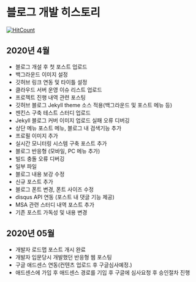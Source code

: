 # 블로그  개발 히스토리 

[![HitCount](http://hits.dwyl.io/ldk-hub/ldk-hub.github.io.svg)](http://hits.dwyl.io/ldk-hub/ldk-hub.github.io)

## 2020년 4월
 - 블로그 개설 후 첫 포스트 업로드
 - 백그라운드 이미지 설정
 - 깃허브 링크 연동 및 타이틀 설정 
 - 클라우드 서버 운영 이슈 리스트 업로드
 - 프로젝트 진행 내역 관련 포스팅
 - 깃허브 블로그 Jekyll theme 소스 적용(백그라운드 및 포스트 메뉴 등) 
 - 젠킨스 구축 테스트 스터디 업로드
 - Jekyll 블로그 커버 이미지 업로드 실패 오류 디버깅
 - 상단 메뉴 포스트 메뉴, 블로그 내 검색기능 추가
 - 프로필 이미지 추가
 - 실시간 모니터링 시스템 구축 포스트 추가
 - 블로그 반응형 (모바일, PC 메뉴 추가)
  - 빌드 충돌 오류 디버깅
  - 일부 파일 
  - 블로그 내용 보강 수정
  - 신규 포스트 추가
  - 블로그 폰트 변경, 폰트 사이즈 수정
  - disqus API 연동 (포스트 내 댓글 기능 제공)
  - MSA 관련 스터디 내역 포스트 추가
  - 기존 포스트 가독성 및 내용 변경
  
## 2020년 05월
  - 개발자 로드맵 포스트 개시 완료
  - 개발자 입문당시 개발했던 반응형 웹 포스팅 
  - 구글 애드센스 연동(컨텐츠 업로드 후 구글심사예정.)
  - 애드센스에 가입 후 애드센스 경로를 기입 후 구글에 심사요청 후 승인절차 진행
